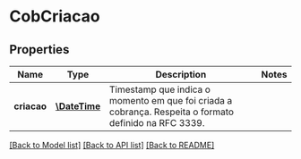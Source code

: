 # CobCriacao

## Properties
Name | Type | Description | Notes
------------ | ------------- | ------------- | -------------
**criacao** | [**\DateTime**](\DateTime.md) | Timestamp que indica o momento em que foi criada a cobrança. Respeita o formato definido na RFC 3339. | 

[[Back to Model list]](../../README.md#documentation-for-models) [[Back to API list]](../../README.md#documentation-for-api-endpoints) [[Back to README]](../../README.md)


